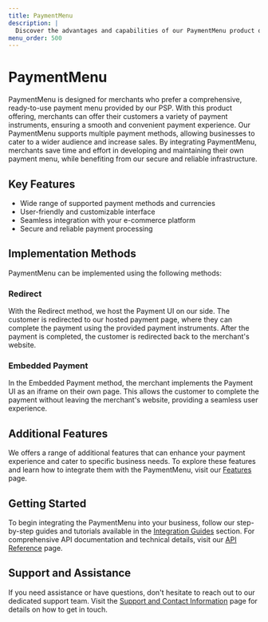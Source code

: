 ```yaml
---
title: PaymentMenu
description: |
  Discover the advantages and capabilities of our PaymentMenu product offering, designed to simplify online transactions for merchants and provide a seamless payment experience for customers.
menu_order: 500
---
```


# PaymentMenu

PaymentMenu is designed for merchants who prefer a comprehensive, ready-to-use payment menu provided by our PSP. With this product offering, merchants can offer their customers a variety of payment instruments, ensuring a smooth and convenient payment experience. Our PaymentMenu supports multiple payment methods, allowing businesses to cater to a wider audience and increase sales. By integrating PaymentMenu, merchants save time and effort in developing and maintaining their own payment menu, while benefiting from our secure and reliable infrastructure.

## Key Features

- Wide range of supported payment methods and currencies
- User-friendly and customizable interface
- Seamless integration with your e-commerce platform
- Secure and reliable payment processing

## Implementation Methods

PaymentMenu can be implemented using the following methods:

### Redirect

With the Redirect method, we host the Payment UI on our side. The customer is redirected to our hosted payment page, where they can complete the payment using the provided payment instruments. After the payment is completed, the customer is redirected back to the merchant's website.

### Embedded Payment

In the Embedded Payment method, the merchant implements the Payment UI as an iframe on their own page. This allows the customer to complete the payment without leaving the merchant's website, providing a seamless user experience.

## Additional Features

We offers a range of additional features that can enhance your payment experience and cater to specific business needs. To explore these features and learn how to integrate them with the PaymentMenu, visit our [Features](docs/products/features) page.

## Getting Started

To begin integrating the PaymentMenu into your business, follow our step-by-step guides and tutorials available in the [Integration Guides](docs/developers/integration-guides) section. For comprehensive API documentation and technical details, visit our [API Reference](docs/developers/api-reference) page.

## Support and Assistance

If you need assistance or have questions, don't hesitate to reach out to our dedicated support team. Visit the [Support and Contact Information](docs/resources/support) page for details on how to get in touch.
